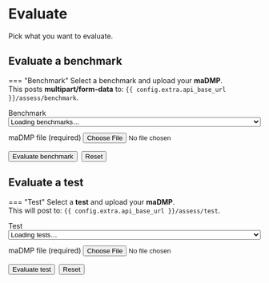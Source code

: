 # Evaluate

Pick what you want to evaluate.


## Evaluate a benchmark

=== "Benchmark"
Select a benchmark and upload your **maDMP**.  
This posts **multipart/form-data** to: `{{ config.extra.api_base_url }}/assess/benchmark`.

<form id="form-evaluate-benchmark">
  <label>
    Benchmark
    <select id="benchmark-select" name="benchmark" required style="width:100%;">
      <option value="" disabled selected>Loading benchmarks…</option>
    </select>
  </label>

  <div style="margin: 0.75rem 0;"></div>

  <label>
    maDMP file (required)
    <input name="maDMP" type="file" accept=".json,.txt,.md,.pdf,.doc,.docx" required>
  </label>

  <div style="margin: 0.75rem 0;"></div>

  <div style="display:flex; gap:.5rem; margin-top:1rem;">
    <button class="md-button md-button--primary" type="submit">Evaluate benchmark</button>
    <button class="md-button" type="reset">Reset</button>
  </div>
</form>

<div id="evaluate-benchmark-status" style="margin-top:1rem;"></div>
<div id="evaluate-benchmark-result" style="margin-top:1rem;"></div>



## Evaluate a test
=== "Test"
Select a **test** and upload your **maDMP**.  
This will post to: `{{ config.extra.api_base_url }}/assess/test`.

<form id="form-evaluate-test">
  <label>
    Test
    <select id="test-select" name="test" required style="width:100%;">
      <option value="" disabled selected>Loading tests…</option>
    </select>
  </label>

  <div style="margin: 0.75rem 0;"></div>

  <label>
    maDMP file (required)
    <input name="maDMP" type="file" accept=".json,.txt,.md,.pdf,.doc,.docx" required>
  </label>

  <div style="margin: 0.75rem 0;"></div>

  <div style="display:flex; gap:.5rem; margin-top:1rem;">
    <button class="md-button md-button--primary" type="submit">Evaluate test</button>
    <button class="md-button" type="reset">Reset</button>
  </div>
</form>

<div id="evaluate-test-status" style="margin-top:1rem;"></div>
<div id="evaluate-test-result" style="margin-top:1rem;"></div>
